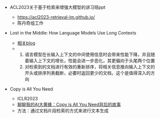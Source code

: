 

- ACL2023关于基于检索来增强大模型的讲习班ppt
  - https://acl2023-retrieval-lm.github.io/
  - 陈丹奇组工作

- Lost in the Middle: How Language Models Use Long Contexts
  - [相关blog](https://zhuanlan.zhihu.com/p/643723202)
  - 1. 语言模型在长输入上下文的中间使用信息时会带来性能下降，并且随着输入上下文的增长，性能会进一步恶化，其更偏向于头尾两个位置
    2. 对检索到的文档进行有效的重新排序，将相关信息推向输入上下文的开头或排序列表截断，必要时返回更少的文档，这个是值得深入的方向

- Copy is All You Need
  - ICLR2023  
  - [聊聊我的AI大黄蜂：Copy is All You Need背后的故事](https://zhuanlan.zhihu.com/p/647457020)
  - 方法：通过文档片段检索的方式来进行文本生成

